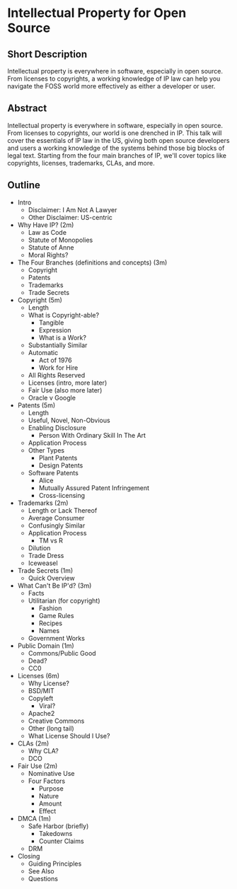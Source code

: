 # Intellectual Property for Open Source

## Short Description

Intellectual property is everywhere in software, especially in open
source. From licenses to copyrights, a working knowledge of IP law can
help you navigate the FOSS world more effectively as either a developer
or user.

## Abstract

Intellectual property is everywhere in software, especially in open source.
From licenses to copyrights, our world is one drenched in IP. This talk will
cover the essentials of IP law in the US, giving both open source developers
and users a working knowledge of the systems behind those big blocks of legal
text. Starting from the four main branches of IP, we'll cover topics like
copyrights, licenses, trademarks, CLAs, and more.

## Outline

* Intro
  * Disclaimer: I Am Not A Lawyer
  * Other Disclaimer: US-centric
* Why Have IP? (2m)
  * Law as Code
  * Statute of Monopolies
  * Statute of Anne
  * Moral Rights?
* The Four Branches (definitions and concepts) (3m)
  * Copyright
  * Patents
  * Trademarks
  * Trade Secrets
* Copyright (5m)
  * Length
  * What is Copyright-able?
    * Tangible
    * Expression
    * What is a Work?
  * Substantially Similar
  * Automatic
    * Act of 1976
    * Work for Hire
  * All Rights Reserved
  * Licenses (intro, more later)
  * Fair Use (also more later)
  * Oracle v Google
* Patents (5m)
  * Length
  * Useful, Novel, Non-Obvious
  * Enabling Disclosure
    * Person With Ordinary Skill In The Art
  * Application Process
  * Other Types
    * Plant Patents
    * Design Patents
  * Software Patents
    * Alice
    * Mutually Assured Patent Infringement
    * Cross-licensing
* Trademarks (2m)
  * Length or Lack Thereof
  * Average Consumer
  * Confusingly Similar
  * Application Process
    * TM vs R
  * Dilution
  * Trade Dress
  * Iceweasel
* Trade Secrets (1m)
  * Quick Overview
* What Can't Be IP'd? (3m)
  * Facts
  * Utilitarian (for copyright)
    * Fashion
    * Game Rules
    * Recipes
    * Names
  * Government Works
* Public Domain (1m)
  * Commons/Public Good
  * Dead?
  * CC0
* Licenses (6m)
  * Why License?
  * BSD/MIT
  * Copyleft
    * Viral?
  * Apache2
  * Creative Commons
  * Other (long tail)
  * What License Should I Use?
* CLAs (2m)
  * Why CLA?
  * DCO
* Fair Use (2m)
  * Nominative Use
  * Four Factors
    * Purpose
    * Nature
    * Amount
    * Effect
* DMCA (1m)
  * Safe Harbor (briefly)
    * Takedowns
    * Counter Claims
  * DRM
* Closing
  * Guiding Principles
  * See Also
  * Questions

